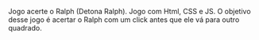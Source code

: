 Jogo acerte o Ralph (Detona Ralph). 
Jogo com Html, CSS e JS. 
O objetivo desse jogo é acertar o Ralph com um click antes que ele vá para outro quadrado.
